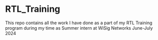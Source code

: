 # RTL_Training
This repo contains all the work I have done as a part of my RTL Training program during my time as Summer intern at WiSig Networks June-July 2024
